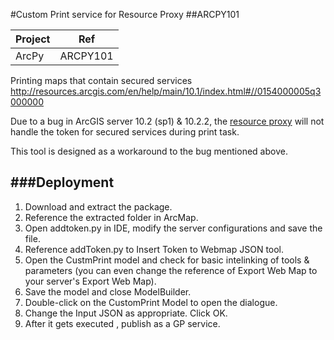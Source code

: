 #Custom Print service for Resource Proxy
##ARCPY101

Project | Ref 
--- | --- 
ArcPy| ARCPY101

Printing maps that contain secured services 
http://resources.arcgis.com/en/help/main/10.1/index.html#//0154000005q3000000

Due to a bug in ArcGIS server 10.2 (sp1) & 10.2.2, the <a href="http://forums.iis.net/t/1122937.aspx" target="_blank">resource proxy</a> will not handle the token for secured services during print task.

This tool is designed as a workaround to the bug mentioned above.

###Deployment
----------------
1.  Download and extract the package.
2.  Reference the extracted folder in ArcMap.
3.  Open addtoken.py in IDE, modify the server configurations and save the file.
4.  Reference addToken.py to Insert Token to Webmap JSON tool.
5.  Open the CustmPrint model and check for basic intelinking of tools & parameters (you can even change the reference of Export Web Map to your server's Export Web Map).
6.  Save the model and close ModelBuilder.
7.  Double-click on the CustomPrint Model to open the dialogue.
8.  Change the Input JSON as appropriate. Click OK.
9.  After it gets executed , publish as a GP service.




